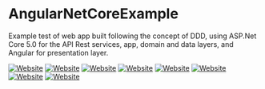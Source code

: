 # AngularNetCoreExample
Example test of web app built following the concept of DDD, using ASP.Net Core 5.0 for the API Rest services, app, domain and data layers, and Angular for presentation layer.


[![Website](https://img.shields.io/badge/Visual%20%20Studio%20%20.Net-blue?style=flat&logo=visual-studio)](https://visualstudio.microsoft.com/vs/) [![Website](https://img.shields.io/badge/.NET-purple?style=flat&logo=.net)](https://dotnet.microsoft.com/) [![Website](https://img.shields.io/badge/Visual%20%20Studio%20%20Code-blue?style=flat&logo=visual-studio-code)](https://code.visualstudio.com/) [![Website](https://img.shields.io/badge/Microsoft%20%20SQL%20%20Server-red?style=flat&logo=microsoft-sql-server)](https://www.microsoft.com/en-us/sql-server/sql-server-2019) [![Website](https://img.shields.io/badge/C%23-red?style=flat&logo=c-sharp)](https://docs.microsoft.com/en-us/dotnet/csharp/) [![Website](https://img.shields.io/badge/Angular-red?style=flat&logo=angular)](https://angular.io/) [![Website](https://img.shields.io/badge/TypeScript-gray?style=flat&logo=typescript)](https://www.typescriptlang.org/) [![Website](https://img.shields.io/badge/Swagger-green?style=flat&logo=swagger)](https://swagger.io/)
 
